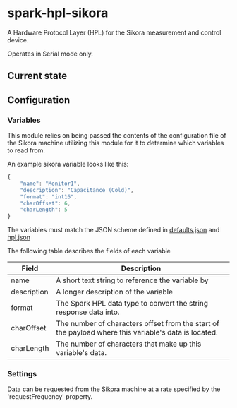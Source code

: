 # spark-hpl-sikora

A Hardware Protocol Layer (HPL) for the Sikora measurement and control device.

Operates in Serial mode only.

## Current state

## Configuration

### Variables
This module relies on being passed the contents of the configuration file of the Sikora machine utilizing this module for it to determine which variables to read
from.

An example sikora variable looks like this:

```javascript
{
    "name": "Monitor1",
    "description": "Capacitance (Cold)",
    "format": "int16",
    "charOffset": 6,
    "charLength": 5
}
```

The variables must match the JSON scheme defined in [defaults.json](./defaults.json) and [hpl.json](https://makemake.tycoelectronics.com/stash/projects/IOTLABS/repos/spark-machine-hpl/browse/schemas/hpl.json)

The following table describes the fields of each variable

Field  | Description
-----  | -----------
name | A short text string to reference the variable by
description | A longer description of the variable
format | The Spark HPL data type to convert the string response data into.
charOffset | The number of characters offset from the start of the payload where this variable's data is located.
charLength | The number of characters that make up this variable's data.


### Settings

Data can be requested from the Sikora machine at a rate specified by the 'requestFrequency' property.

